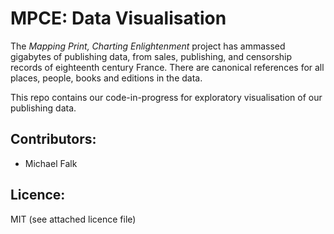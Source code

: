 # MPCE: Data Visualisation

The *Mapping Print, Charting Enlightenment* project has ammassed gigabytes of publishing data, from sales, publishing, and censorship records of eighteenth century France. There are canonical references for all places, people, books and editions in the data.

This repo contains our code-in-progress for exploratory visualisation of our publishing data.

## Contributors:
* Michael Falk

## Licence:
MIT (see attached licence file)